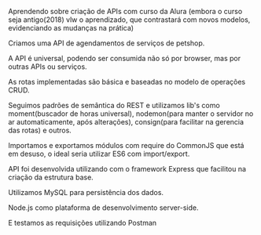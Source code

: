 Aprendendo sobre criação de APIs com curso da Alura (embora o curso seja antigo(2018) vlw o aprendizado, que contrastará com novos modelos, evidenciando as mudanças na prática)

Criamos uma API de agendamentos de serviços de petshop.

A API é universal, podendo ser consumida não só por browser, mas por outras APIs ou serviços.

As rotas implementadas são básica e baseadas no modelo de operações CRUD.

Seguimos padrões de semântica do REST e utilizamos lib's como moment(buscador de horas universal), nodemon(para manter o servidor no ar automaticamente, após alterações), consign(para facilitar na gerencia das rotas) e outros.

Importamos e exportamos módulos com require do CommonJS que está em desuso, o ideal seria utilizar ES6 com import/export.

API foi desenvolvida utilizando com o framework Express que facilitou na criação da estrutura base.

Utilizamos MySQL para persistência dos dados.

Node.js como plataforma de desenvolvimento server-side.

E testamos as requisições utilizando Postman
